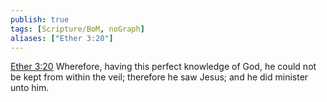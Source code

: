 ```yaml
---
publish: true
tags: [Scripture/BoM, noGraph]
aliases: ["Ether 3:20"]
---
```

[Ether 3:20](https://churchofjesuschrist.org/study/scriptures/bofm/ether/3?lang=eng&id=p20#p20) Wherefore, having this perfect knowledge of God, he could not be kept from within the veil; therefore he saw Jesus; and he did minister unto him.
